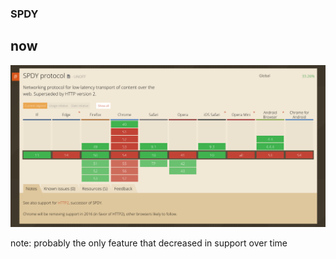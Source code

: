 ###  SPDY <!-- .element: class="section-title" -->

## now

![SPDY now](/resources/spdy-now.png)

note:
    probably the only feature that decreased in support over time
